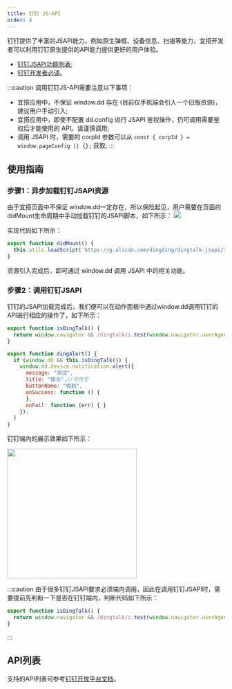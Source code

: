 ```yaml
---
title: 钉钉 JS-API
order: 4
---
```

钉钉提供了丰富的JSAPI能力，例如原生弹框、设备信息、扫描等能力，宜搭开发者可以利用钉钉原生提供的API能力提供更好的用户体验。

* [钉钉JSAPI功能列表](https://developers.dingtalk.com/document/app/jsapi-overview);
* [钉钉开发者必读](https://developers.dingtalk.com/document/app/read-before-development)。

:::caution
调用钉钉JS-API需要注意以下事项：
* 宜搭应用中，不保证 window.dd 存在 (目前仅手机端会引入一个旧版资源)，建议用户手动引入;
* 宜搭应用中，即使不配置 dd.config 进行 JSAPI 鉴权操作，仍可调用需要鉴权后才能使用的 API。请谨慎调用;
* 调用 JSAPI 时，需要的 corpId 参数可以从 ```const { corpId } = window.pageConfig || {};``` 获取;
:::

## 使用指南

### 步骤1：异步加载钉钉JSAPI资源
由于宜搭页面中不保证 window.dd一定存在，所以保险起见，用户需要在页面的didMount生命周期中手动加载钉钉的JSAPI脚本，如下所示：
![](https://img.alicdn.com/imgextra/i4/O1CN01fwWmNn287qEn2biWx_!!6000000007886-2-tps-1530-438.png_.webp)

实现代码如下所示：
```js
export function didMount() {
  this.utils.loadScript('https://g.alicdn.com/dingding/dingtalk-jsapi/3.0.25/dingtalk.open.js');
}
```
资源引入完成后，即可通过 window.dd 调用 JSAPI 中的相关功能。

### 步骤2：调用钉钉JSAPI
钉钉的JSAPI加载完成后，我们便可以在动作面板中通过window.dd调用钉钉的API进行相应的操作了，如下所示：
```js
export function isDingTalk() {
  return window.navigator && /dingtalk/i.test(window.navigator.userAgent)
}

export function dingAlert() {
  if (window.dd && this.isDingTalk()) {
    window.dd.device.notification.alert({
      message: "测试",
      title: "提示",//可传空
      buttonName: "收到",
      onSuccess: function () {
      },
      onFail: function (err) { }
    });
  }
}
```

钉钉端内的展示效果如下所示：

<img src="https://img.alicdn.com/imgextra/i4/O1CN01oJbcKT1i0o1uNg8kU_!!6000000004351-2-tps-592-1280.png" width="300"/>


:::caution
由于很多钉钉JSAPI要求必须端内调用，因此在调用钉钉JSAPI时，需要提前先判断一下是否在钉钉端内，判断代码如下所示：
```js
export function isDingTalk() {
  return window.navigator && /dingtalk/i.test(window.navigator.userAgent)
}
```
:::

## API列表


支持的API列表可参考[钉钉开放平台文档](https://open.dingtalk.com/document/orgapp/jsapi-overview-client-org)。


